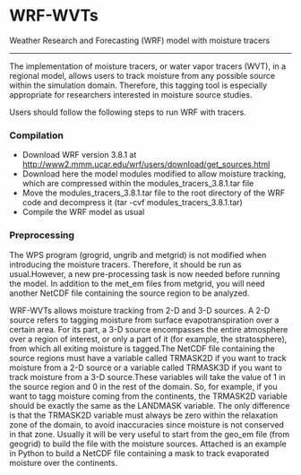 # WRF-WVTs
Weather Research and Forecasting (WRF) model with moisture tracers

----

The implementation of moisture tracers, or water vapor tracers (WVT), in a regional model, allows users to track moisture from any possible source within the simulation domain. Therefore, this tagging tool is especially appropriate for researchers interested in moisture source studies. 

Users should follow the following steps to run WRF with tracers.

### Compilation

- Download WRF version 3.8.1 at http://www2.mmm.ucar.edu/wrf/users/download/get_sources.html
- Download here the model modules modified to allow moisture tracking, which are compressed within the modules_tracers_3.8.1.tar file
- Move the modules_tracers_3.8.1.tar file to the root directory of the WRF code and decompress it (tar -cvf modules_tracers_3.8.1.tar)
- Compile the WRF model as usual

### Preprocessing

The WPS program (grogrid, ungrib and metgrid) is not modified when introducing the moisture tracers. Therefore, it should be run as usual.However, a new pre-processing task is now needed before running the model. In addition to the met_em files from metgrid, you will need another NetCDF file containing the source region to be analyzed.

WRF-WVTs allows moisture tracking from 2-D and 3-D sources. A 2-D source refers to tagging moisture from surface evapotranspiration over a certain area. For its part, a 3-D source encompasses the entire atmosphere over a region of interest, or only a part of it (for example, the stratosphere), from which all exiting moisture is tagged.The NetCDF file containing the source regions must have a variable called TRMASK2D if you want to track moisture from a 2-D source or a variable called TRMASK3D if you want to track moisture from a 3-D source.These variables will take the value of 1 in the source region and 0 in the rest of the domain. So, for example, if you want to tagg moisture coming from the continents, the TRMASK2D variable should be exactly the same as the LANDMASK variable. The only difference is that the TRMASK2D variable must always be zero within the relaxation zone of the domain, to avoid inaccuracies since moisture is not conserved in that zone. Usually it will be very useful to start from the geo_em file (from geogrid) to build the file with the moisture sources. Attached is an example in Python to build a NetCDF file containing a mask to track evaporated moisture over the continents.
